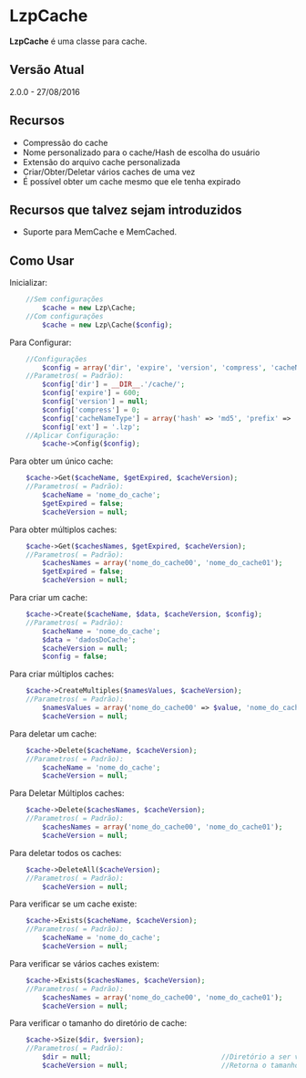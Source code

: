 # LzpCache
**LzpCache** é uma classe para cache.

## Versão Atual
2.0.0 - 27/08/2016


## Recursos
- Compressão do cache
- Nome personalizado para o cache/Hash de escolha do usuário
- Extensão do arquivo cache personalizada
- Criar/Obter/Deletar vários caches de uma vez
- É possível obter um cache mesmo que ele tenha expirado


## Recursos que talvez sejam introduzidos
- Suporte para MemCache e MemCached.


##  Como Usar
Inicializar:
```php
	//Sem configurações
		$cache = new Lzp\Cache;
	//Com configurações
		$cache = new Lzp\Cache($config);
```

Para Configurar:
```php
	//Configurações
		$config = array('dir', 'expire', 'version', 'compress', 'cacheNameType', 'ext');
	//Parametros( = Padrão):
		$config['dir'] = __DIR__.'/cache/'; 										//Caminho do Diretório onde o cache será armazenado
		$config['expire'] = 600; 													//0 para infinito - Valor Aceito int(opcional)
		$config['version'] = null; 													//null desativa - Valores Aceitos float, string e int(opcional)
		$config['compress'] = 0;													//0 desativa - Valor Aceito int de 0 a 9(opcional)
		$config['cacheNameType'] = array('hash' => 'md5', 'prefix' => '%name%_'); 	//Use %name% para colocar o nome do cache no prefixo(opcional)
		$config['ext'] = '.lzp'; 													//Extensão do arquivo de cache(opcional)
	//Aplicar Configuração:
		$cache->Config($config);
```

Para obter um único cache:
```php
	$cache->Get($cacheName, $getExpired, $cacheVersion);
	//Parametros( = Padrão):
 		$cacheName = 'nome_do_cache'; 									//Nome do cache(Parametro obrigatório)
 		$getExpired = false;											//Ignora se o cache já expirou(opcional)
 		$cacheVersion = null;											//Versão do cache a ser obtido - Valores Aceitos float, string e int(opcional)
```

Para obter múltiplos caches:
```php
 	$cache->Get($cachesNames, $getExpired, $cacheVersion);				//Retorna um array($nomeDoCache=>$valor)
 	//Parametros( = Padrão):
		$cachesNames = array('nome_do_cache00', 'nome_do_cache01');		//Array contendo o Nome de cada cache(Parametro obrigatório)
		$getExpired = false;											//Ignora se o cache já expirou(opcional)
 		$cacheVersion = null;											//Versão do cache a ser obtido - Valores Aceitos float, string e int(opcional)
```

Para criar um cache:
```php
 	$cache->Create($cacheName, $data, $cacheVersion, $config); 								//Retorna true em caso de sucesso
	//Parametros( = Padrão):
 		$cacheName = 'nome_do_cache';														//Nome do cache(Parametro obrigatório)
 		$data = 'dadosDoCache';																//Dados a serem guardados no cache, tudo é aceito(Parametro obrigatório)
 		$cacheVersion = null;																//Versão do cache a ser criado - Valores Aceitos(float, string, int) - (opcional)
		$config = false;																	//Configurações para o cache Aceito: array('expire', 'compress')
```

Para criar múltiplos caches:
```php
  	$cache->CreateMultiples($namesValues, $cacheVersion); 									//Retorna um array($nomecache=>$foiCriado)
	//Parametros( = Padrão):
		$namesValues = array('nome_do_cache00' => $value, 'nome_do_cache01' => $value); 	//Array contendo os Nomes e os valores dos caches a serem criados(Parametro obrigatório)
		$cacheVersion = null; 																//Versão dos caches a serem criados - Valores Aceitos float, string e int(opcional)
```

Para deletar um cache:
```php
 	$cache->Delete($cacheName, $cacheVersion); 							//Retorna true se o cache for excluido, false em caso de falha e null caso o cache não exista
 	//Parametros( = Padrão):
 		$cacheName = 'nome_do_cache'; 									//Nome do cache(Required)
 		$cacheVersion = null; 											//Versão do cache a ser deletado - Valores Aceitos float, string e int(Opcional)
```

Para Deletar Múltiplos caches:
```php
 	$cache->Delete($cachesNames, $cacheVersion); 						//Retorna um array($nomecache=>$foiDeletado), $foiDeletado = true(sucesso), false(falha) ou null(cache não existe)
 	//Parametros( = Padrão):
 		$cachesNames = array('nome_do_cache00', 'nome_do_cache01'); 	//Array contendo o Nome de cada cache(Required)
		$cacheVersion = null; 											//Versão dos caches a serem deletados - Valores Aceitos float, string e int(Opcional)
```

Para deletar todos os caches:
```php
	$cache->DeleteAll($cacheVersion); 									//Retorna true se os caches forem excluídos
 	//Parametros( = Padrão):
 		$cacheVersion = null; 											//Deleta os caches de uma certa versão - Valores Aceitos float, string e int(Parametro opicional)
```

Para verificar se um cache existe:
```php
 	$cache->Exists($cacheName, $cacheVersion);							//Retorna true se o cache existe
 	//Parametros( = Padrão):
 		$cacheName = 'nome_do_cache'; 									//Nome do cache(Required)
		$cacheVersion = null; 											//Versão a ser verificada - Valores Aceitos float, string e int(Opcional)
```

Para verificar se vários caches existem:
```php
 	$cache->Exists($cachesNames, $cacheVersion);						//Retorna um array($nomecache=>$exists)
 	//Parametros( = Padrão):
 		$cachesNames = array('nome_do_cache00', 'nome_do_cache01'); 	//Array contendo o Nome de cada cache(Required)
		$cacheVersion = null; 											//Versão a ser verificada - Valores Aceitos float, string e int(Opcional)
```

Para verificar o tamanho do diretório de cache:
```php
	$cache->Size($dir, $version);
	//Parametros( = Padrão):
		$dir = null;								//Diretório a ser verificado(Opcional)	
		$cacheVersion = null; 						//Retorna o tamanho do cache de uma certa versão - Valores Aceitos float, string e int(Opcional)
```
